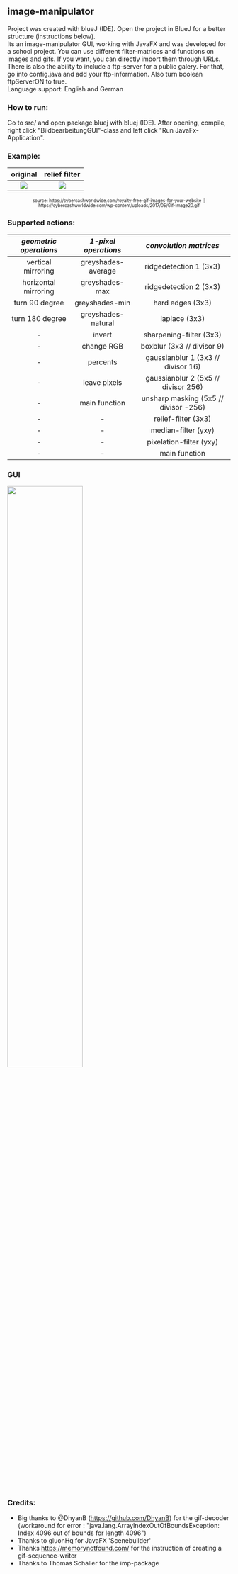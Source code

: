 ## image-manipulator
Project was created with blueJ (IDE). Open the project in BlueJ for a better structure (instructions below). \
Its an image-manipulator GUI, working with JavaFX and was developed for a school project. You can use different filter-matrices and functions on images and gifs. If you want, you can directly import them through URLs. \
There is also the ability to include a ftp-server for a public  galery. For that, go into config.java and add your ftp-information. Also turn  boolean ftpServerON to true. \
Language support: English and German
### How to run: 
Go to src/ and open package.bluej with bluej (IDE). After opening, compile, right click "BildbearbeitungGUI"-class and left click "Run JavaFx-Application".
### Example: 
original             |  relief filter
:-------------------------:|:-------------------------:
![](https://user-images.githubusercontent.com/84229101/166147318-000da312-31a6-476a-a29c-cf51d37037e7.gif)  |  ![](https://user-images.githubusercontent.com/84229101/166147373-53676ce3-e498-416e-89b0-1bfa7d695d3a.gif)

<p align="center"><sup><sup>source: https://cybercashworldwide.com/royalty-free-gif-images-for-your-website || https://cybercashworldwide.com/wp-content/uploads/2017/05/Gif-Image20.gif
</sup></sup></p>

### Supported actions:
***geometric operations***       |  ***1-pixel operations***       | ***convolution matrices***
:-------------------------:|:-------------------------:|:-------------------------:
vertical mirroring         |greyshades-average         |ridgedetection 1 (3x3)
horizontal mirroring       |greyshades-max             |ridgedetection 2 (3x3)
turn 90 degree             |greyshades-min             |hard edges (3x3)
turn 180 degree            |greyshades-natural         |laplace (3x3)
-|invert                     |sharpening-filter (3x3)
-|change RGB                 |boxblur (3x3 // divisor 9)
-|percents                   |gaussianblur 1 (3x3 // divisor 16)
-|leave pixels               |gaussianblur 2 (5x5 // divisor 256)
-|main function              |unsharp masking (5x5 // divisor -256)
-|-|relief-filter (3x3)
-|-|median-filter (yxy)
-|-|pixelation-filter (yxy)
-|-|main function

### GUI
<p align="LEFT"> 
  <img src="https://user-images.githubusercontent.com/84229101/166149424-f4cd1b82-9de7-4ed1-a2c6-e94c58275c3c.PNG" width="58%"/>
</p>

### Credits: 
- Big thanks to @DhyanB (https://github.com/DhyanB) for the gif-decoder \
(workaround for error : "java.lang.ArrayIndexOutOfBoundsException: Index 4096 out of bounds for length 4096")
- Thanks to gluonHq for JavaFX 'Scenebuilder'
- Thanks https://memorynotfound.com/ for the instruction of creating a gif-sequence-writer
- Thanks to Thomas Schaller for the imp-package
